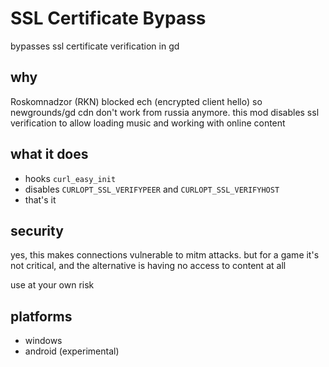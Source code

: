 # SSL Certificate Bypass

bypasses ssl certificate verification in gd

## why

Roskomnadzor (RKN) blocked ech (encrypted client hello) so newgrounds/gd cdn don't work from russia anymore. this mod disables ssl verification to allow loading music and working with online content

## what it does

- hooks `curl_easy_init`
- disables `CURLOPT_SSL_VERIFYPEER` and `CURLOPT_SSL_VERIFYHOST`
- that's it

<co>
 
## security

yes, this makes connections vulnerable to </c><cr>mitm attacks</c><co>. but for a game it's not critical, and the alternative is having no access to content at all

use at your own risk

</c>

## platforms

- windows
- android (<cr>experimental</c>)